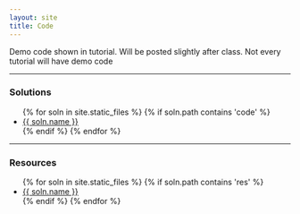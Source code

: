 ```yaml
---
layout: site
title: Code
---
```


Demo code shown in tutorial. Will be posted slightly after class. Not every tutorial will have demo code

---

### Solutions

<ul>
{% for soln in site.static_files %}
    {% if soln.path contains 'code' %}
        <li><a href="{{ site.baseurl }}{{ soln.path }}">{{ soln.name }}</a></li>
    {% endif %}
{% endfor %}
</ul>

---

### Resources

<ul>
{% for soln in site.static_files %}
    {% if soln.path contains 'res' %}
        <li><a href="{{ site.baseurl }}{{ soln.path }}">{{ soln.name }}</a></li>
    {% endif %}
{% endfor %}
</ul>
